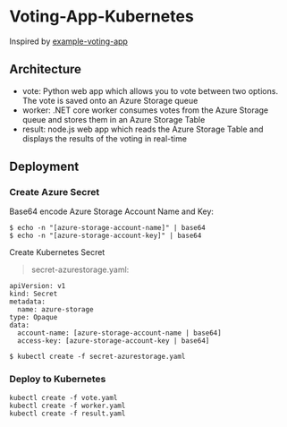 # Voting-App-Kubernetes

Inspired by [example-voting-app](https://github.com/docker/example-voting-app)

## Architecture

* vote: Python web app which allows you to vote between two options. The vote is saved onto an Azure Storage queue
* worker: .NET core worker consumes votes from the Azure Storage queue and stores them in an Azure Storage Table
* result: node.js web app which reads the Azure Storage Table and displays the results of the voting in real-time

## Deployment

### Create Azure Secret

Base64 encode Azure Storage Account Name and Key:

```
$ echo -n "[azure-storage-account-name]" | base64
$ echo -n "[azure-storage-account-key]" | base64
```

Create Kubernetes Secret

> secret-azurestorage.yaml:

```
apiVersion: v1
kind: Secret
metadata:
  name: azure-storage
type: Opaque
data:
  account-name: [azure-storage-account-name | base64]
  access-key: [azure-storage-account-key | base64]
```

```
$ kubectl create -f secret-azurestorage.yaml
```

### Deploy to Kubernetes

```
kubectl create -f vote.yaml
kubectl create -f worker.yaml
kubectl create -f result.yaml
```
 
